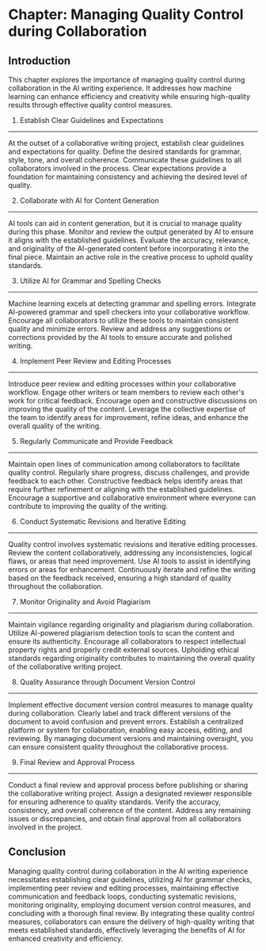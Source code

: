 Chapter: Managing Quality Control during Collaboration
======================================================

Introduction
------------

This chapter explores the importance of managing quality control during collaboration in the AI writing experience. It addresses how machine learning can enhance efficiency and creativity while ensuring high-quality results through effective quality control measures.

1. Establish Clear Guidelines and Expectations
----------------------------------------------

At the outset of a collaborative writing project, establish clear guidelines and expectations for quality. Define the desired standards for grammar, style, tone, and overall coherence. Communicate these guidelines to all collaborators involved in the process. Clear expectations provide a foundation for maintaining consistency and achieving the desired level of quality.

2. Collaborate with AI for Content Generation
---------------------------------------------

AI tools can aid in content generation, but it is crucial to manage quality during this phase. Monitor and review the output generated by AI to ensure it aligns with the established guidelines. Evaluate the accuracy, relevance, and originality of the AI-generated content before incorporating it into the final piece. Maintain an active role in the creative process to uphold quality standards.

3. Utilize AI for Grammar and Spelling Checks
---------------------------------------------

Machine learning excels at detecting grammar and spelling errors. Integrate AI-powered grammar and spell checkers into your collaborative workflow. Encourage all collaborators to utilize these tools to maintain consistent quality and minimize errors. Review and address any suggestions or corrections provided by the AI tools to ensure accurate and polished writing.

4. Implement Peer Review and Editing Processes
----------------------------------------------

Introduce peer review and editing processes within your collaborative workflow. Engage other writers or team members to review each other's work for critical feedback. Encourage open and constructive discussions on improving the quality of the content. Leverage the collective expertise of the team to identify areas for improvement, refine ideas, and enhance the overall quality of the writing.

5. Regularly Communicate and Provide Feedback
---------------------------------------------

Maintain open lines of communication among collaborators to facilitate quality control. Regularly share progress, discuss challenges, and provide feedback to each other. Constructive feedback helps identify areas that require further refinement or aligning with the established guidelines. Encourage a supportive and collaborative environment where everyone can contribute to improving the quality of the writing.

6. Conduct Systematic Revisions and Iterative Editing
-----------------------------------------------------

Quality control involves systematic revisions and iterative editing processes. Review the content collaboratively, addressing any inconsistencies, logical flaws, or areas that need improvement. Use AI tools to assist in identifying errors or areas for enhancement. Continuously iterate and refine the writing based on the feedback received, ensuring a high standard of quality throughout the collaboration.

7. Monitor Originality and Avoid Plagiarism
-------------------------------------------

Maintain vigilance regarding originality and plagiarism during collaboration. Utilize AI-powered plagiarism detection tools to scan the content and ensure its authenticity. Encourage all collaborators to respect intellectual property rights and properly credit external sources. Upholding ethical standards regarding originality contributes to maintaining the overall quality of the collaborative writing project.

8. Quality Assurance through Document Version Control
-----------------------------------------------------

Implement effective document version control measures to manage quality during collaboration. Clearly label and track different versions of the document to avoid confusion and prevent errors. Establish a centralized platform or system for collaboration, enabling easy access, editing, and reviewing. By managing document versions and maintaining oversight, you can ensure consistent quality throughout the collaborative process.

9. Final Review and Approval Process
------------------------------------

Conduct a final review and approval process before publishing or sharing the collaborative writing project. Assign a designated reviewer responsible for ensuring adherence to quality standards. Verify the accuracy, consistency, and overall coherence of the content. Address any remaining issues or discrepancies, and obtain final approval from all collaborators involved in the project.

Conclusion
----------

Managing quality control during collaboration in the AI writing experience necessitates establishing clear guidelines, utilizing AI for grammar checks, implementing peer review and editing processes, maintaining effective communication and feedback loops, conducting systematic revisions, monitoring originality, employing document version control measures, and concluding with a thorough final review. By integrating these quality control measures, collaborators can ensure the delivery of high-quality writing that meets established standards, effectively leveraging the benefits of AI for enhanced creativity and efficiency.
